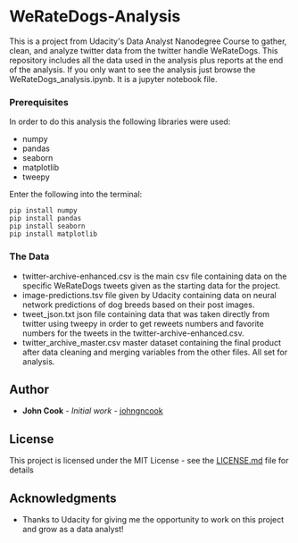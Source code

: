 # WeRateDogs-Analysis
This is a project from Udacity's Data Analyst Nanodegree Course to gather, clean, and analyze twitter data from the twitter handle WeRateDogs. This repository includes all the data used in the analysis plus reports at the end of the analysis. If you only want to see the analysis just browse the WeRateDogs_analysis.ipynb. It is a jupyter notebook file.

### Prerequisites

In order to do this analysis the following libraries were used:

* numpy
* pandas
* seaborn 
* matplotlib
* tweepy

Enter the following into the terminal:
```
pip install numpy
pip install pandas
pip install seaborn
pip install matplotlib
```

### The Data

* twitter-archive-enhanced.csv is the main csv file containing data on the specific WeRateDogs tweets given as the starting data for the project.
* image-predictions.tsv file given by Udacity containing data on neural network predictions of dog breeds based on their post images.
* tweet_json.txt json file containing data that was taken directly from twitter using tweepy in order to get reweets numbers and favorite numbers for the tweets in the twitter-archive-enhanced.csv.
* twitter_archive_master.csv master dataset containing the final product after data cleaning and merging variables from the other files. All set for analysis.


## Author

* **John Cook** - *Initial work* - [johngncook](https://github.com/johngncook)

## License

This project is licensed under the MIT License - see the [LICENSE.md](LICENSE.md) file for details

## Acknowledgments

* Thanks to Udacity for giving me the opportunity to work on this project and grow as a data analyst!

